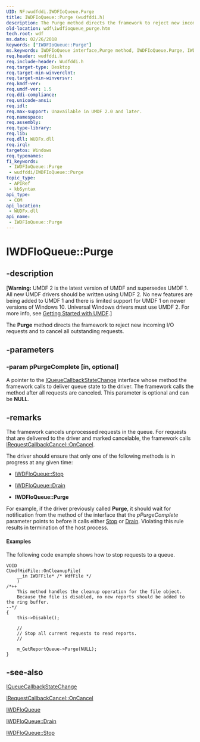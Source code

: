 ```yaml
---
UID: NF:wudfddi.IWDFIoQueue.Purge
title: IWDFIoQueue::Purge (wudfddi.h)
description: The Purge method directs the framework to reject new incoming I/O requests and to cancel all outstanding requests.
old-location: wdf\iwdfioqueue_purge.htm
tech.root: wdf
ms.date: 02/26/2018
keywords: ["IWDFIoQueue::Purge"]
ms.keywords: IWDFIoQueue interface,Purge method, IWDFIoQueue.Purge, IWDFIoQueue::Purge, Purge, Purge method, Purge method,IWDFIoQueue interface, UMDFQueueObjectRef_5d2113b9-d2e3-4a27-af75-60f4bf7bddbf.xml, umdf.iwdfioqueue_purge, wdf.iwdfioqueue_purge, wudfddi/IWDFIoQueue::Purge
req.header: wudfddi.h
req.include-header: Wudfddi.h
req.target-type: Desktop
req.target-min-winverclnt: 
req.target-min-winversvr: 
req.kmdf-ver: 
req.umdf-ver: 1.5
req.ddi-compliance: 
req.unicode-ansi: 
req.idl: 
req.max-support: Unavailable in UMDF 2.0 and later.
req.namespace: 
req.assembly: 
req.type-library: 
req.lib: 
req.dll: WUDFx.dll
req.irql: 
targetos: Windows
req.typenames: 
f1_keywords:
 - IWDFIoQueue::Purge
 - wudfddi/IWDFIoQueue::Purge
topic_type:
 - APIRef
 - kbSyntax
api_type:
 - COM
api_location:
 - WUDFx.dll
api_name:
 - IWDFIoQueue::Purge
---
```


# IWDFIoQueue::Purge


## -description

<p class="CCE_Message">[<b>Warning:</b> UMDF 2 is the latest version of UMDF and supersedes UMDF 1.  All new UMDF drivers should be written using UMDF 2.  No new features are being added to UMDF 1 and there is limited support for UMDF 1 on newer versions of Windows 10.  Universal Windows drivers must use UMDF 2.  For more info, see <a href="/windows-hardware/drivers/wdf/getting-started-with-umdf-version-2">Getting Started with UMDF</a>.]

The <b>Purge</b> method directs the framework to reject new incoming I/O requests and to cancel all outstanding requests.

## -parameters

### -param pPurgeComplete [in, optional]


A pointer to the <a href="/windows-hardware/drivers/ddi/wudfddi/nn-wudfddi-iqueuecallbackstatechange">IQueueCallbackStateChange</a> interface whose method the framework calls to deliver queue state to the driver. The framework calls the method after all requests are canceled. This parameter is optional and can be <b>NULL</b>.

## -remarks

The framework cancels unprocessed requests in the queue. For requests that are delivered to the driver and marked cancelable, the framework calls <a href="/windows-hardware/drivers/ddi/wudfddi/nf-wudfddi-irequestcallbackcancel-oncancel">IRequestCallbackCancel::OnCancel</a>. 

The driver should ensure that only one of the following methods is in progress at any given time: 

<ul>
<li>

<a href="/windows-hardware/drivers/ddi/wudfddi/nf-wudfddi-iwdfioqueue-stop">IWDFIoQueue::Stop</a>


</li>
<li>

<a href="/windows-hardware/drivers/ddi/wudfddi/nf-wudfddi-iwdfioqueue-drain">IWDFIoQueue::Drain</a>


</li>
<li>
<b>IWDFIoQueue::Purge</b>

</li>
</ul>
For example, if the driver previously called <b>Purge</b>, it should wait for notification from the method of the interface that the <i>pPurgeComplete</i> parameter points to before it calls either <a href="/windows-hardware/test/wpt/stop-icontrolmanager">Stop</a> or <a href="/windows-hardware/drivers/ddi/wudfddi/nf-wudfddi-iwdfioqueue-drain">Drain</a>. Violating this rule results in termination of the host process.


#### Examples

The following code example shows how to stop requests to a queue.


```
VOID
CUmdfHidFile::OnCleanupFile(
    __in IWDFFile* /* WdfFile */
    )
/*++
    This method handles the cleanup operation for the file object.  
    Because the file is disabled, no new reports should be added to the ring buffer.
--*/
{
    this->Disable();

    //
    // Stop all current requests to read reports.
    //

    m_GetReportQueue->Purge(NULL);
}
```

## -see-also

<a href="/windows-hardware/drivers/ddi/wudfddi/nn-wudfddi-iqueuecallbackstatechange">IQueueCallbackStateChange</a>



<a href="/windows-hardware/drivers/ddi/wudfddi/nf-wudfddi-irequestcallbackcancel-oncancel">IRequestCallbackCancel::OnCancel</a>



<a href="/windows-hardware/drivers/ddi/wudfddi/nn-wudfddi-iwdfioqueue">IWDFIoQueue</a>



<a href="/windows-hardware/drivers/ddi/wudfddi/nf-wudfddi-iwdfioqueue-drain">IWDFIoQueue::Drain</a>



<a href="/windows-hardware/drivers/ddi/wudfddi/nf-wudfddi-iwdfioqueue-stop">IWDFIoQueue::Stop</a>

